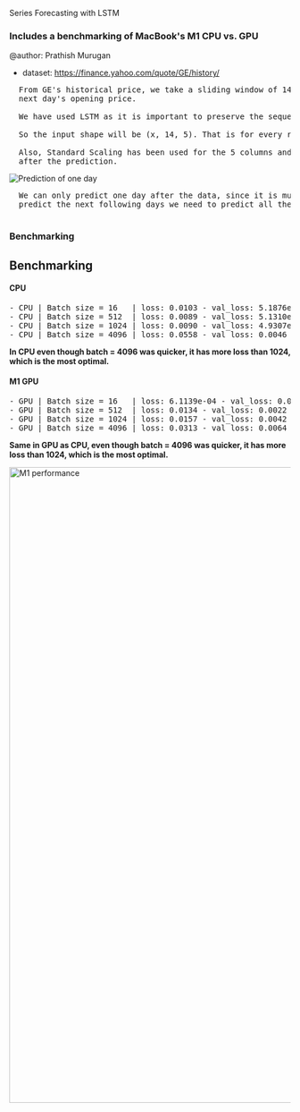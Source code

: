 Series Forecasting with LSTM

### Includes a benchmarking of MacBook's M1 CPU vs. GPU 


@author: Prathish Murugan

- dataset: https://finance.yahoo.com/quote/GE/history/

<pre>
  From GE's historical price, we take a sliding window of 14 days and 5 features to predict the 
  next day's opening price.

  We have used LSTM as it is important to preserve the sequence in this use case. 
  
  So the input shape will be (x, 14, 5). That is for every row, we will have a (14,5) matrix as input.
  
  Also, Standard Scaling has been used for the 5 columns and then inverse transformed back 
  after the prediction.
</pre>
![Prediction of one day](https://github.com/prathishpratt/Multivariate-TSF-LSTM/assets/64516584/7ea8b9df-9e19-40fc-8285-28da941f8314)
<pre>
  We can only predict one day after the data, since it is multivariate, if we need to 
  predict the next following days we need to predict all the 5 inputs.
  
</pre>


### Benchmarking

## Benchmarking
#### CPU
<pre>
- CPU | Batch size = 16   | loss: 0.0103 - val_loss: 5.1876e-04 | Time Taken to fit = 25s 
- CPU | Batch size = 512  | loss: 0.0089 - val_loss: 5.1310e-04 | Time Taken to fit = 9s
- CPU | Batch size = 1024 | loss: 0.0090 - val_loss: 4.9307e-04 | Time Taken to fit = 8s
- CPU | Batch size = 4096 | loss: 0.0558 - val_loss: 0.0046     | Time Taken to fit = 2s
</pre>
**In CPU even though batch = 4096 was quicker, it has more loss than 1024, which is the most optimal.**

#### M1 GPU
<pre>
- GPU | Batch size = 16   | loss: 6.1139e-04 - val_loss: 0.0021 | Time Taken to fit = 1 min 22s 
- GPU | Batch size = 512  | loss: 0.0134 - val_loss: 0.0022     | Time Taken to fit = 4s
- GPU | Batch size = 1024 | loss: 0.0157 - val_loss: 0.0042     | Time Taken to fit = 4s
- GPU | Batch size = 4096 | loss: 0.0313 - val_loss: 0.0064     | Time Taken to fit = 3s
</pre>
**Same in GPU as CPU, even though batch = 4096 was quicker, it has more loss than 1024, which is the most optimal.**

<img width="1137" alt="M1 performance" src="https://github.com/prathishpratt/Multivariate-TSF-LSTM/assets/64516584/66219077-3c5c-47f8-bf53-1a18126229a9">

